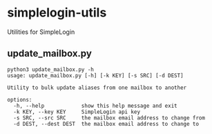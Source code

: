# simplelogin-utils
Utilities for SimpleLogin



## update_mailbox.py
```
python3 update_mailbox.py -h       
usage: update_mailbox.py [-h] [-k KEY] [-s SRC] [-d DEST]

Utility to bulk update aliases from one mailbox to another

options:
  -h, --help            show this help message and exit
  -k KEY, --key KEY     SimpleLogin api key
  -s SRC, --src SRC     the mailbox email address to change from
  -d DEST, --dest DEST  the mailbox email address to change to
```